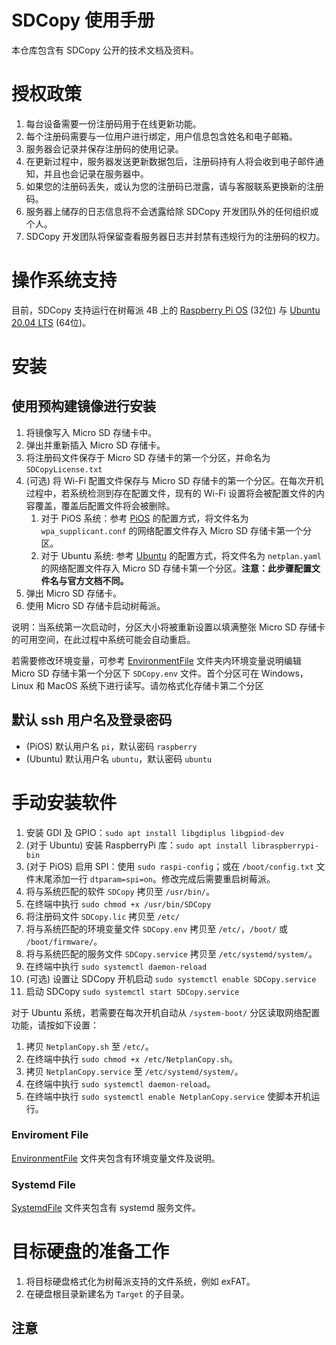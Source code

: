 # SDCopy 使用手册

本仓库包含有 SDCopy 公开的技术文档及资料。

# 授权政策

1. 每台设备需要一份注册码用于在线更新功能。
2. 每个注册码需要与一位用户进行绑定，用户信息包含姓名和电子邮箱。
3. 服务器会记录并保存注册码的使用记录。
4. 在更新过程中，服务器发送更新数据包后，注册码持有人将会收到电子邮件通知，并且也会记录在服务器中。
5. 如果您的注册码丢失，或认为您的注册码已泄露，请与客服联系更换新的注册码。
6. 服务器上储存的日志信息将不会透露给除 SDCopy 开发团队外的任何组织或个人。
7. SDCopy 开发团队将保留查看服务器日志并封禁有违规行为的注册码的权力。

# 操作系统支持

目前，SDCopy 支持运行在树莓派 4B 上的 [Raspberry Pi OS](https://www.raspberrypi.org/software/operating-systems/#raspberry-pi-os-32-bit) (32位) 与 [Ubuntu 20.04 LTS](https://ubuntu.com/download/raspberry-pi) (64位)。

# 安装

## 使用预构建镜像进行安装

1. 将镜像写入 Micro SD 存储卡中。
2. 弹出并重新插入 Micro SD 存储卡。
3. 将注册码文件保存于 Micro SD 存储卡的第一个分区，并命名为 ```SDCopyLicense.txt```
4. (可选) 将 Wi-Fi 配置文件保存与 Micro SD 存储卡的第一个分区。在每次开机过程中，若系统检测到存在配置文件，现有的 Wi-Fi 设置将会被配置文件的内容覆盖，覆盖后配置文件将会被删除。
   1. 对于 PiOS 系统：参考 [PiOS](https://www.raspberrypi.org/documentation/configuration/wireless/headless.md) 的配置方式，将文件名为 ```wpa_supplicant.conf``` 的网络配置文件存入 Micro SD 存储卡第一个分区。
   2. 对于 Ubuntu 系统: 参考 [Ubuntu](https://ubuntu.com/tutorials/how-to-install-ubuntu-on-your-raspberry-pi#3-wifi-or-ethernet) 的配置方式，将文件名为 ```netplan.yaml``` 的网络配置文件存入 Micro SD 存储卡第一个分区。**注意：此步骤配置文件名与官方文档不同。**
5. 弹出 Micro SD 存储卡。
6. 使用 Micro SD 存储卡启动树莓派。

说明：当系统第一次启动时，分区大小将被重新设置以填满整张 Micro SD 存储卡的可用空间，在此过程中系统可能会自动重启。

若需要修改环境变量，可参考 [EnvironmentFile](EnvironmentFile) 文件夹内环境变量说明编辑 Micro SD 存储卡第一个分区下 ```SDCopy.env``` 文件。首个分区可在 Windows，Linux 和 MacOS 系统下进行读写。请勿格式化存储卡第二个分区

## 默认 ssh 用户名及登录密码
* (PiOS) 默认用户名 ```pi```，默认密码 ```raspberry```
* (Ubuntu) 默认用户名 ```ubuntu```，默认密码 ```ubuntu```

# 手动安装软件
1. 安装 GDI 及 GPIO：```sudo apt install libgdiplus libgpiod-dev```
2. (对于 Ubuntu) 安装 RaspberryPi 库：```sudo apt install libraspberrypi-bin```
3. (对于 PiOS) 启用 SPI：使用 ```sudo raspi-config```；或在 ```/boot/config.txt``` 文件末尾添加一行 ```dtparam=spi=on```。修改完成后需要重启树莓派。
4. 将与系统匹配的软件 ```SDCopy``` 拷贝至 ```/usr/bin/```。
5. 在终端中执行 ```sudo chmod +x /usr/bin/SDCopy```
6. 将注册码文件 ```SDCopy.lic``` 拷贝至 ```/etc/```
7. 将与系统匹配的环境变量文件 ```SDCopy.env``` 拷贝至 ```/etc/```，```/boot/``` 或 ```/boot/firmware/```。
8. 将与系统匹配的服务文件 ```SDCopy.service``` 拷贝至 ```/etc/systemd/system/```。
9. 在终端中执行 ```sudo systemctl daemon-reload```
10. (可选) 设置让 SDCopy 开机启动 ```sudo systemctl enable SDCopy.service```
11. 启动 SDCopy ```sudo systemctl start SDCopy.service```

对于 Ubuntu 系统，若需要在每次开机自动从 ```/system-boot/``` 分区读取网络配置功能，请按如下设置：
1. 拷贝 ```NetplanCopy.sh``` 至 ```/etc/```。
2. 在终端中执行 ```sudo chmod +x /etc/NetplanCopy.sh```。
3. 拷贝 ```NetplanCopy.service``` 至 ```/etc/systemd/system/```。
4. 在终端中执行 ```sudo systemctl daemon-reload```。
5. 在终端中执行 ```sudo systemctl enable NetplanCopy.service``` 使脚本开机运行。

### Enviroment File
[EnvironmentFile](EnvironmentFile) 文件夹包含有环境变量文件及说明。

### Systemd File
[SystemdFile](SystemdFile) 文件夹包含有 systemd 服务文件。

# 目标硬盘的准备工作

1. 将目标硬盘格式化为树莓派支持的文件系统，例如 exFAT。
2. 在硬盘根目录新建名为 ```Target``` 的子目录。

## 注意

